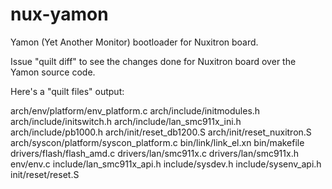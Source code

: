 # nux-yamon

Yamon (Yet Another Monitor) bootloader for Nuxitron board.

Issue "quilt diff" to see the changes done for Nuxitron board over the Yamon source code.

Here's a "quilt files" output:

arch/env/platform/env_platform.c
arch/include/initmodules.h
arch/include/initswitch.h
arch/include/lan_smc911x_ini.h
arch/include/pb1000.h
arch/init/reset_db1200.S
arch/init/reset_nuxitron.S
arch/syscon/platform/syscon_platform.c
bin/link/link_el.xn
bin/makefile
drivers/flash/flash_amd.c
drivers/lan/smc911x.c
drivers/lan/smc911x.h
env/env.c
include/lan_smc911x_api.h
include/sysdev.h
include/sysenv_api.h
init/reset/reset.S

